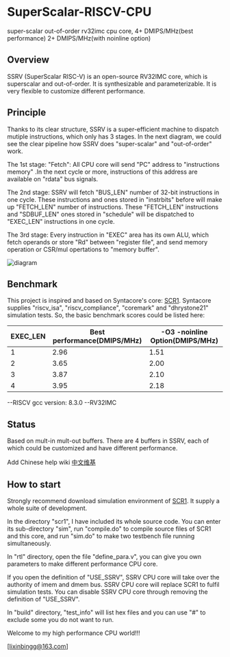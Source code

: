 # SuperScalar-RISCV-CPU
super-scalar out-of-order rv32imc cpu core, 4+ DMIPS/MHz(best performance) 2+ DMIPS/MHz(with noinline option)


## Overview ##

SSRV (SuperScalar RISC-V) is an open-source RV32IMC core, which is superscalar and out-of-order. It is synthesizable  and parameterizable. It is very flexible to customize different performance.


## Principle ##

Thanks to its clear structure, SSRV is a super-efficient machine to dispatch mutiple instructions, which only has 3 stages. In the next diagram, we could see the clear pipeline how SSRV does "super-scalar" and "out-of-order" work. 

The 1st stage: "Fetch": All CPU core will send "PC" address to "instructions memory" .In the next cycle or more, instructions of this address are available on "rdata" bus signals.

The 2nd stage: SSRV will fetch "BUS_LEN" number of 32-bit instructions in one cycle. These instructions and ones stored in "instrbits" before will make up "FETCH_LEN" number of instructions. These "FETCH_LEN" instructions and "SDBUF_LEN" ones stored in "schedule" will be dispatched to "EXEC_LEN" instructions in one cycle.

The 3rd stage: Every instruction in "EXEC" area has its own ALU, which fetch operands  or store "Rd" between "register file", and send memory operation or CSR/mul opertations to "memory buffer". 

![diagram](https://github.com/risclite/SuperScalar-RISCV-CPU/blob/master/wiki/png/diagram.png)

## Benchmark ##

This project is inspired and based on Syntacore's core: [SCR1](https://github.com/syntacore/scr1). Syntacore supplies "riscv_isa", "riscv_compliance", "coremark" and "dhrystone21" simulation tests. So, the basic benchmark scores could be listed here:

|EXEC_LEN       | Best performance(DMIPS/MHz) | -O3 -noinline Option(DMIPS/MHz) |
| ------------- | --------------------------- | ------------------------------- |
|1              |2.96                         | 1.51                            |
|2              |3.65                         | 2.00                            |
|3              |3.87                         | 2.10                            |
|4              |3.95                         | 2.18                            |


--RISCV gcc version: 8.3.0 
--RV32IMC

## Status ##
Based on mult-in mult-out buffers. There are 4 buffers in SSRV, each of which could be customized and have different performance.

Add Chinese help wiki [中文维基](https://github.com/risclite/SuperScalar-RISCV-CPU/wiki/ChineseWiki)

## How to start ##
Strongly recommend download simulation environment of [SCR1](https://github.com/syntacore/scr1). It supply a whole suite  of development.

In the directory "scr1", I have included its whole source code. You can enter its sub-directory "sim", run "compile.do" to compile source files of SCR1 and this core, and run "sim.do" to make two testbench file running simultaneously. 

In "rtl" directory, open the file "define_para.v", you can give you own parameters to make different performance CPU core. 

If you open the definition of "USE_SSRV", SSRV CPU core will take over the authority of imem and dmem bus. SSRV CPU core will replace SCR1 to fulfil simulation tests. You can disable SSRV CPU core through removing the definition of "USE_SSRV".

In "build" directory, "test_info" will list hex files and you can use "#" to exclude some you do not want to run.

Welcome to my high performance CPU world!!! 

[lixinbingg@163.com] 




